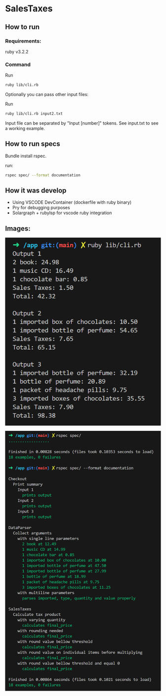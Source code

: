 # SalesTaxes

## How to run

### Requirements:
ruby v3.2.2

### Command
Run
``` bash
ruby lib/cli.rb
```

Optionally you can pass other input files:

Run
``` bash
ruby lib/cli.rb input2.txt
```

Input file can be separated by "Input [number]" tokens.
See input.txt to see a working example.

## How to run specs

Bundle install rspec.

run: 
``` bash
rspec spec/ --format documentation
```

## How it was develop

- Using VSCODE DevContainer (dockerfile with ruby binary)
- Pry for debugging purposes
- Solargraph + rubylsp for vscode ruby integration

## Images:

![Program](Program.png)

![Rspec](Rspec.png)